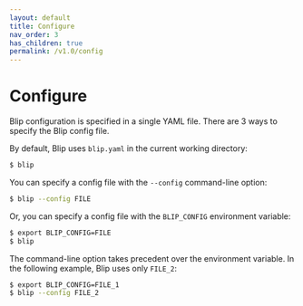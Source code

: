 ```yaml
---
layout: default
title: Configure
nav_order: 3
has_children: true
permalink: /v1.0/config
---
```


# Configure

Blip configuration is specified in a single YAML file.
There are 3 ways to specify the Blip config file.

By default, Blip uses `blip.yaml` in the current working directory:

```sh
$ blip
```

You can specify a config file with the `--config` command-line option:

```sh
$ blip --config FILE
```

Or, you can specify a config file with the `BLIP_CONFIG` environment variable:

```sh
$ export BLIP_CONFIG=FILE
$ blip
```

The command-line option takes precedent over the environment variable.
In the following example, Blip uses only `FILE_2`:

```sh
$ export BLIP_CONFIG=FILE_1
$ blip --config FILE_2
```

